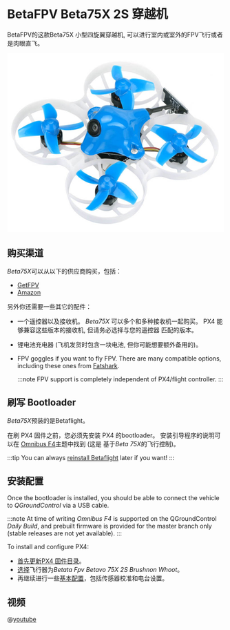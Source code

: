 # BetaFPV Beta75X 2S 穿越机

BetaFPV的这款Beta75X 小型四旋翼穿越机, 可以进行室内或室外的FPV飞行或者是肉眼直飞。

![BetaFPV Beta75X](../../assets/hardware/betafpv_beta75x.jpg)

## 购买渠道

*Beta75X*可以从以下的供应商购买，包括：

- [GetFPV](https://www.getfpv.com/beta75x-2s-brushless-whoop-micro-quadcopter-xt30-frsky.html)
- [Amazon](https://www.amazon.com/BETAFPV-Beta75X-Brushless-Quadcopter-Smartaudio/dp/B07H86XSPW)

另外你还需要一些其它的配件：

- 一个遥控器以及接收机。 *Beta75X* 可以多个和多种接收机一起购买。 PX4 能够兼容这些版本的接收机, 但请务必选择与您的遥控器 匹配的版本。
- 锂电池充电器 (飞机发货时包含一块电池, 但你可能想要额外备用的)。
- FPV goggles if you want to fly FPV. There are many compatible options, including these ones from [Fatshark](https://www.fatshark.com/product/dominator-hd-v3-fpv-headset-goggles/).
    
    :::note FPV support is completely independent of PX4/flight controller.
:::

## 刷写 Bootloader

*Beta75X*预装的是Betaflight。

在刷 PX4 固件之前，您必须先安装 PX4 的bootloader。 安装引导程序的说明可以在 [Omnibus F4](../flight_controller/omnibus_f4_sd.md#bootloader)主题中找到 (这是 基于*Beta 75X*的飞行控制)。

:::tip
You can always [reinstall Betaflight](../advanced_config/bootloader_update_from_betaflight.md#reinstall_betaflight) later if you want!
:::

## 安装配置

Once the bootloader is installed, you should be able to connect the vehicle to *QGroundControl* via a USB cable.

:::note
At time of writing *Omnibus F4* is supported on the QGroundControl *Daily Build*, and prebuilt firmware is provided for the master branch only (stable releases are not yet available).
:::

To install and configure PX4:

- [首先更新PX4 固件目录](../config/firmware.md)。 
- [选择](../config/airframe.md)飞行器为*Betata Fpv Betavo 75X 2S Brushnon Whoot*。
- 再继续进行一些[基本配置](../config/README.md)，包括传感器校准和电台设置。

## 视频

@[youtube](https://youtu.be/_-O0kv0Qsh4)